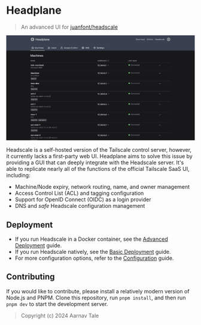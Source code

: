 # Headplane
> An advanced UI for [juanfont/headscale](https://github.com/juanfont/headscale)

![Preview](/assets/main-preview.png)

Headscale is a self-hosted version of the Tailscale control server, however, it currently lacks a first-party web UI.
Headplane aims to solve this issue by providing a GUI that can deeply integrate with the Headscale server.
It's able to replicate nearly all of the functions of the official Tailscale SaaS UI, including:

- Machine/Node expiry, network routing, name, and owner management
- Access Control List (ACL) and tagging configuration
- Support for OpenID Connect (OIDC) as a login provider
- DNS and *safe* Headscale configuration management

## Deployment
- If you run Headscale in a Docker container, see the [Advanced Deployment](/docs/Advanced-Integration.md) guide.
- If you run Headscale natively, see the [Basic Deployment](/docs/Basic-Integration.md) guide.
- For more configuration options, refer to the [Configuration](/docs/Configuration.md) guide.

## Contributing
If you would like to contribute, please install a relatively modern version of Node.js and PNPM.
Clone this repository, run `pnpm install`, and then run `pnpm dev` to start the development server.

> Copyright (c) 2024 Aarnav Tale
